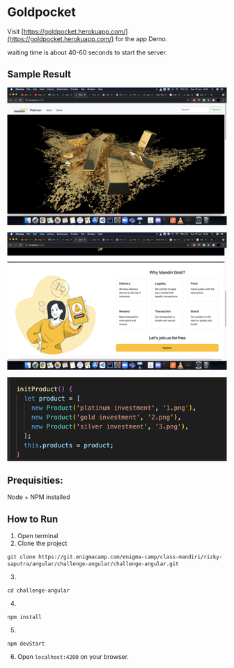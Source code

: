 # Goldpocket

Visit [https://goldpocket.herokuapp.com/](https://goldpocket.herokuapp.com/) for the app Demo.

waiting time is about 40-60 seconds to start the server.

## Sample Result

![screenshoot](./image/1.png)

![screenshoot](./image/2.png)

![screenshoot](./image/3.png)

## Prequisities:

Node + NPM installed

## How to Run

1. Open terminal
2. Clone the project

```
git clone https://git.enigmacamp.com/enigma-camp/class-mandiri/rizky-saputra/angular/challenge-angular/challenge-angular.git
```

3.

```
cd challenge-angular
```

4.

```
npm install
```

5.

```
npm devStart
```

6. Open `localhost:4200` on your browser.
